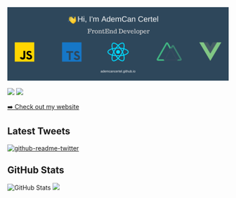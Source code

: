<img src="./images/ademcancertel.png" alt="AdemCan Certel github readme header">
<p><a href="https://twitter.com/AdemCanCertel/"><img src="https://img.shields.io/badge/twitter-%231DA1F2.svg?&style=for-the-badge&logo=twitter&logoColor=white" height=25></a> <a href="https://www.instagram.com/ademcancertel_/"><img src="https://img.shields.io/badge/instagram-%23E4405F.svg?&style=for-the-badge&logo=instagram&logoColor=white" height=25></a></p>

<p><a href="https://ademcancertel.github.io">➡️ Check out my website</a></p>

<h2>Latest Tweets</h2>
<p><a href="https://twitter.com/CertelAdemcan"><img src="https://github-readme-twitter.gazf.vercel.app/api?id=CertelAdemcan&amp;layout=wide" alt="github-readme-twitter"></a></p>
<h2>GitHub Stats</h2>
<p><img src="https://github-readme-stats.vercel.app/api?username=AdemCanCertel&amp;show_icons=true&theme=vue-dark" alt="GitHub Stats"> <img src="https://github-readme-stats.vercel.app/api/top-langs/?username=AdemCanCertel&layout=compact&theme=vue-dark"/></p>
